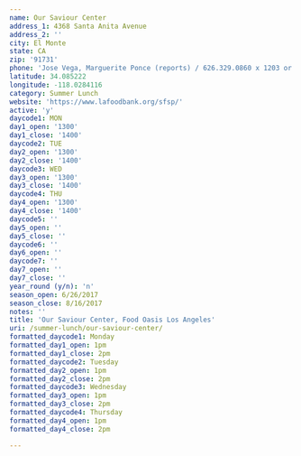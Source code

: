 ```yaml
---
name: Our Saviour Center
address_1: 4368 Santa Anita Avenue
address_2: ''
city: El Monte
state: CA
zip: '91731'
phone: 'Jose Vega, Marguerite Ponce (reports) / 626.329.0860 x 1203 or x 01'
latitude: 34.085222
longitude: -118.0284116
category: Summer Lunch
website: 'https://www.lafoodbank.org/sfsp/'
active: 'y'
daycode1: MON
day1_open: '1300'
day1_close: '1400'
daycode2: TUE
day2_open: '1300'
day2_close: '1400'
daycode3: WED
day3_open: '1300'
day3_close: '1400'
daycode4: THU
day4_open: '1300'
day4_close: '1400'
daycode5: ''
day5_open: ''
day5_close: ''
daycode6: ''
day6_open: ''
daycode7: ''
day7_open: ''
day7_close: ''
year_round (y/n): 'n'
season_open: 6/26/2017
season_close: 8/16/2017
notes: ''
title: 'Our Saviour Center, Food Oasis Los Angeles'
uri: /summer-lunch/our-saviour-center/
formatted_daycode1: Monday
formatted_day1_open: 1pm
formatted_day1_close: 2pm
formatted_daycode2: Tuesday
formatted_day2_open: 1pm
formatted_day2_close: 2pm
formatted_daycode3: Wednesday
formatted_day3_open: 1pm
formatted_day3_close: 2pm
formatted_daycode4: Thursday
formatted_day4_open: 1pm
formatted_day4_close: 2pm

---
```













